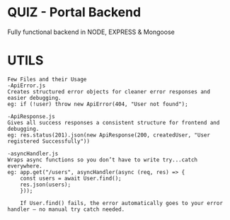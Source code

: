 # QUIZ - Portal Backend
Fully functional backend in NODE, EXPRESS & Mongoose


# UTILS 
    Few Files and their Usage
    -ApiError.js 
    Creates structured error objects for cleaner error responses and easier debugging.
    eg: if (!user) throw new ApiError(404, "User not found");

    -ApiResponse.js
    Gives all success responses a consistent structure for frontend and debugging.
    eg: res.status(201).json(new ApiResponse(200, createdUser, "User registered Successfully"))

    -asyncHandler.js
    Wraps async functions so you don’t have to write try...catch everywhere.
    eg: app.get("/users", asyncHandler(async (req, res) => {
        const users = await User.find();
        res.json(users);
        }));

        If User.find() fails, the error automatically goes to your error handler — no manual try catch needed.